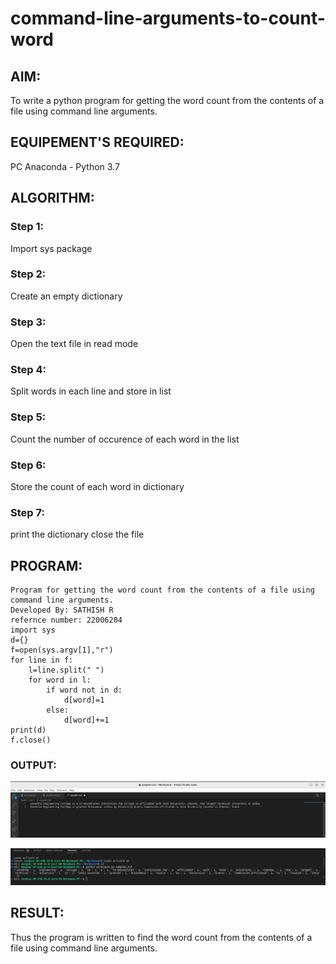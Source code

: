 # command-line-arguments-to-count-word
## AIM:
To write a python program for getting the word count from the contents of a file using command line arguments.
## EQUIPEMENT'S REQUIRED: 
PC
Anaconda - Python 3.7
## ALGORITHM: 
### Step 1:
Import sys package
### Step 2: 
 Create an empty dictionary
### Step 3: 
Open the text file in read mode
### Step 4:  
Split words in each line and store in list
### Step 5: 
Count the number of occurence of each word in the list
### Step 6: 
Store the count of each word in dictionary
### Step 7:
print the dictionary 
close the file

## PROGRAM:
```
Program for getting the word count from the contents of a file using command line arguments.
Developed By: SATHISH R 
refernce number: 22006204
import sys
d={}
f=open(sys.argv[1],"r")
for line in f:
    l=line.split(" ")
    for word in l:
        if word not in d:
            d[word]=1
        else:
            d[word]+=1
print(d)
f.close()
```
### OUTPUT:
![sample text](/sample%20text.png)

![output](/ex5%20ot.png)


## RESULT:
Thus the program is written to find the word count from the contents of a file using command line arguments.
